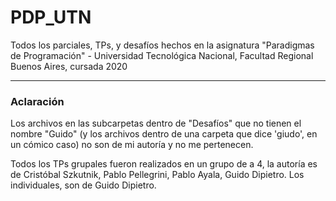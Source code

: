 # PDP_UTN
Todos los parciales, TPs, y desafíos hechos en la asignatura "Paradigmas de Programación" - Universidad Tecnológica Nacional, Facultad Regional Buenos Aires, cursada 2020

<hr>

### Aclaración

Los archivos en las subcarpetas dentro de "Desafíos" que no tienen el nombre "Guido" (y los archivos dentro de una carpeta que dice 'giudo', en un cómico caso) no son de mi autoría y no me pertenecen.  

Todos los TPs grupales fueron realizados en un grupo de a 4, la autoría es de Cristóbal Szkutnik, Pablo Pellegrini, Pablo Ayala, Guido Dipietro. Los individuales, son de Guido Dipietro.
